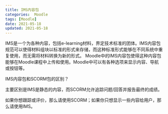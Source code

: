 ```yaml
---
title: IMS内容包
categories:  Moodle
tags: [Moodle]
date: 2021-05-18
updated: 2021-05-18
---
```


IMS是一个为各种内容，包括e-learning材料，界定技术标准的团体。IMS内容包规范可以使得材料组块以标准的形式来存储，而这种标准形式能够在不同系统中重复使用，而无需将材料转换为新的形式。 Moodle中的IMS内容包使得这种内容包能够在Moodle课程中上传和使用。Moodle中可以有各种选项来显示内容、导航或按钮等。

IMS内容包和SCORM包的区别？

主要区别是IMS是静态的内容，而SCORM允许追踪问题/回答并报告最终的成绩。

如果你想跟踪或评价，那么请使用SCORM；如果你只想显示一些内容给用户，那么请使用IMS。